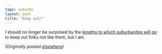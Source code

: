 ```yaml
---
tags: suburbs
layout: post
title: "Stay out!"
---
```




<p>I should no longer be surprised by the <a href="http://www.washingtonpost.com/wp-dyn/articles/A54787-2002Jun3.html">lengths to which suburbanites will go</a> to keep out folks not like them, but I am.</p>

<p>
<p><em>(Originally posted <a href="http://use.perl.org/~lachoy/journal/5415">elsewhere</a>)</em></p>


